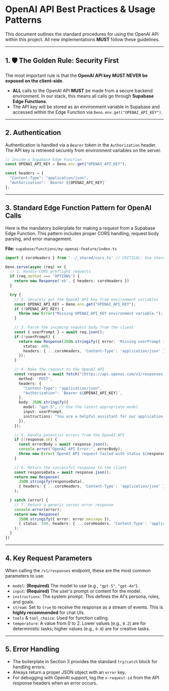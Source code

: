 # OpenAI API Best Practices & Usage Patterns

This document outlines the standard procedures for using the OpenAI API within this project. All new implementations **MUST** follow these guidelines.

---
## 1. 🛡️ The Golden Rule: Security First
The most important rule is that the **OpenAI API key MUST NEVER be exposed on the client-side**.

- **ALL** calls to the OpenAI API **MUST** be made from a secure backend environment. In our stack, this means all calls go through **Supabase Edge Functions**.
- The API key will be stored as an environment variable in Supabase and accessed within the Edge Function via `Deno.env.get("OPENAI_API_KEY")`.

---
## 2. Authentication
Authentication is handled via a `Bearer` token in the `Authorization` header. The API key is retrieved securely from environment variables on the server.

```typescript
// Inside a Supabase Edge Function
const OPENAI_API_KEY = Deno.env.get("OPENAI_API_KEY");

const headers = {
  "Content-Type": "application/json",
  "Authorization": `Bearer ${OPENAI_API_KEY}`
};
````

-----

## 3\. Standard Edge Function Pattern for OpenAI Calls

Here is the mandatory boilerplate for making a request from a Supabase Edge Function. This pattern includes proper CORS handling, request body parsing, and error management.

**File:** `supabase/functions/my-openai-feature/index.ts`

```typescript
import { corsHeaders } from '../_shared/cors.ts' // CRITICAL: Use shared CORS headers

Deno.serve(async (req) => {
  // 1. Handle CORS preflight requests
  if (req.method === 'OPTIONS') {
    return new Response('ok', { headers: corsHeaders })
  }

  try {
    // 2. Securely get the OpenAI API key from environment variables
    const OPENAI_API_KEY = Deno.env.get("OPENAI_API_KEY");
    if (!OPENAI_API_KEY) {
      throw new Error("Missing OPENAI_API_KEY environment variable.");
    }

    // 3. Parse the incoming request body from the client
    const { userPrompt } = await req.json();
    if (!userPrompt) {
      return new Response(JSON.stringify({ error: 'Missing userPrompt in request body' }), {
        status: 400,
        headers: { ...corsHeaders, 'Content-Type': 'application/json' },
      });
    }

    // 4. Make the request to the OpenAI API
    const response = await fetch("[https://api.openai.com/v1/responses](https://api.openai.com/v1/responses)", {
      method: 'POST',
      headers: {
        "Content-Type": "application/json",
        "Authorization": `Bearer ${OPENAI_API_KEY}`,
      },
      body: JSON.stringify({
        model: "gpt-5", // Use the latest appropriate model
        input: userPrompt,
        instructions: "You are a helpful assistant for our application.",
      }),
    });

    // 5. Handle potential errors from the OpenAI API
    if (!response.ok) {
      const errorBody = await response.json();
      console.error("OpenAI API Error:", errorBody);
      throw new Error(`OpenAI API request failed with status ${response.status}`);
    }

    // 6. Return the successful response to the client
    const responseData = await response.json();
    return new Response(
      JSON.stringify(responseData),
      { headers: { ...corsHeaders, 'Content-Type': 'application/json' } }
    );

  } catch (error) {
    // 7. Return a generic server error response
    console.error(error);
    return new Response(
      JSON.stringify({ error: error.message }),
      { status: 500, headers: { ...corsHeaders, 'Content-Type': 'application/json' } }
    );
  }
})
```

-----

## 4\. Key Request Parameters

When calling the `/v1/responses` endpoint, these are the most common parameters to use:

  - `model`: **(Required)** The model to use (e.g., `"gpt-5"`, `"gpt-4o"`).
  - `input`: **(Required)** The user's prompt or content for the model.
  - `instructions`: The system prompt. This defines the AI's persona, rules, and goals.
  - `stream`: Set to `true` to receive the response as a stream of events. This is **highly recommended** for chat UIs.
  - `tools` & `tool_choice`: Used for function calling.
  - `temperature`: A value from 0 to 2. Lower values (e.g., `0.2`) are for deterministic tasks; higher values (e.g., `0.8`) are for creative tasks.

-----

## 5\. Error Handling

  - The boilerplate in Section 3 provides the standard `try/catch` block for handling errors.
  - Always return a proper JSON object with an `error` key.
  - For debugging with OpenAI support, log the `x-request-id` from the API response headers when an error occurs.